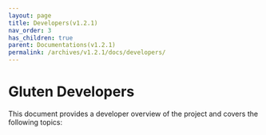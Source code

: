 ```yaml
---
layout: page
title: Developers(v1.2.1)
nav_order: 3
has_children: true
parent: Documentations(v1.2.1)
permalink: /archives/v1.2.1/docs/developers/
---
```

# Gluten Developers
This document provides a developer overview of the project and covers the
following topics:
